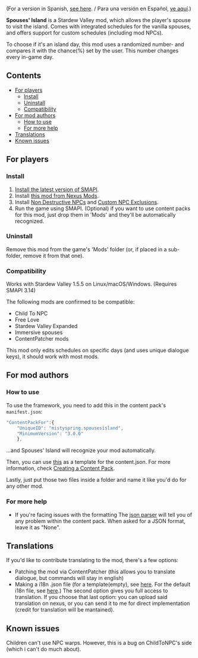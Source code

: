 (For a version in Spanish, [see here](https://github.com/misty-spring/SpousesIsland/blob/main/README-es.md). / Para una versión en Español, [ve aquí](https://github.com/misty-spring/SpousesIsland/blob/main/README-es.md).)

**Spouses' Island** is a Stardew Valley mod, which allows the player's spouse to visit the island. Comes with integrated schedules for the vanilla spouses, and offers support for custom schedules (including mod NPCs).

To choose if it's an island day, this mod uses a randomized number- and compares it with the chance(%) set by the user. This number changes every in-game day.

## Contents
* [For players](#for-players)
  * [Install](#install)
  * [Uninstall](#uninstall)
  * [Compatibility](#compatibility)
* [For mod authors](#for-mod-authors)
  * [How to use](#how-to-use)
  * [For more help](#for-more-help)
* [Translations](#translations)
* [Known issues](#known-issues)

## For players
### Install
1. [Install the latest version of SMAPI](https://smapi.io/).
2. Install [this mod from Nexus Mods](https://www.nexusmods.com/stardewvalley/mods/11037).
3. Install [Non Destructive NPCs](https://www.nexusmods.com/stardewvalley/mods/5176) and [Custom NPC Exclusions](https://www.nexusmods.com/stardewvalley/mods/7089).
4. Run the game using SMAPI.
(Optional) if you want to use content packs for this mod, just drop them in 'Mods' and they'll be automatically recognized.

### Uninstall
Remove this mod from the game's 'Mods' folder (or, if placed in a sub-folder, remove it from that one).

### Compatibility
Works with Stardew Valley 1.5.5 on Linux/macOS/Windows. (Requires SMAPI 3.14)

The following mods are confirmed to be compatible:
* Child To NPC
* Free Love
* Stardew Valley Expanded
* Immersive spouses
* ContentPatcher mods

This mod only edits schedules on specific days (and uses unique dialogue keys), it should work with most mods.

## For mod authors
### How to use
To use the framework, you need to add this in the content pack's `manifest.json`:
```js
"ContentPackFor":{
	"UniqueID": "mistyspring.spousesisland", 
	"MinimumVersion": "3.0.0" 
	},
```
...and Spouses' Island will recognize your mod automatically.

Then, you can use [this](https://github.com/misty-spring/SpousesIsland/blob/main/content_template.json) as a template for the content.json. For more information, check [Creating a Content Pack](https://github.com/misty-spring/SpousesIsland/blob/main/creating-content-pack.md).

Lastly, just put those two files inside a folder and name it like you'd do for any other mod.

### For more help

* If you're facing issues with the formatting
The [json parser](https://smapi.io/json) will tell you of any problem within the content pack. When asked for a JSON format, leave it as "None".

## Translations
If you'd like to contribute translating to the mod, there's a few options:
* Patching the mod via ContentPatcher (this allows you to translate dialogue, but commands will stay in english)
* Making a i18n .json file (for a template(empty), see [here](https://github.com/misty-spring/SpousesIsland/blob/main/i18n_template.json). For the default i18n file, see [here](https://github.com/misty-spring/SpousesIsland/blob/main/SpousesIsland/i18n/default.json).)
The second option gives you full access to translation. If you choose that last option: you can upload said translation on nexus, or you can send it to me for direct implementation (credit for translation will be mantained).
## Known issues
Children can't use NPC warps. However, this is a bug on ChildToNPC's side (which i can't do much about).
